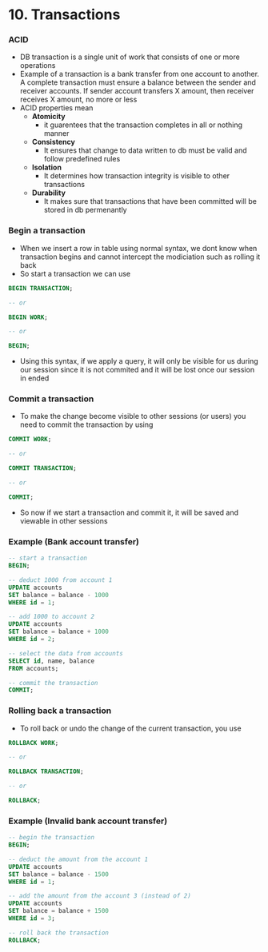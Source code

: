 # 10. Transactions

### ACID

* DB transaction is a single unit of work that consists of one or more operations
* Example of a transaction is a bank transfer from one account to another. A complete transaction must ensure a balance between the sender and receiver accounts. If sender account transfers X amount, then receiver receives X amount, no more or less
* ACID properties mean
  * **Atomicity**
    * it guarentees that the transaction completes in all or nothing manner
  * **Consistency**
    * It ensures that change to data written to db must be valid and follow predefined rules
  * **Isolation**
    * It determines how transaction integrity is visible to other transactions
  * **Durability**
    * It makes sure that transactions that have been committed will be stored in db permenantly



### Begin a transaction

* When we insert a row in table using normal syntax, we dont know when transaction begins and cannot intercept the modiciation such as rolling it back
* So start a transaction we can use

```sql
BEGIN TRANSACTION;

-- or

BEGIN WORK;

-- or

BEGIN;
```

* Using this syntax, if we apply a query, it will only be visible for us during our session since it is not commited and it will be lost once our session in ended

### Commit a transaction

* To make the change become visible to other sessions (or users) you need to commit the transaction by using

```sql
COMMIT WORK;

-- or

COMMIT TRANSACTION;

-- or

COMMIT;
```

* So now if we start a transaction and commit it, it will be saved and viewable in other sessions



### Example (Bank account transfer)

```sql
-- start a transaction
BEGIN;

-- deduct 1000 from account 1
UPDATE accounts
SET balance = balance - 1000
WHERE id = 1;

-- add 1000 to account 2
UPDATE accounts
SET balance = balance + 1000
WHERE id = 2;

-- select the data from accounts
SELECT id, name, balance
FROM accounts;

-- commit the transaction
COMMIT;
```



### Rolling back a transaction

* To roll back or undo the change of the current transaction, you use

```sql
ROLLBACK WORK;

-- or

ROLLBACK TRANSACTION;

-- or

ROLLBACK;
```



### Example (Invalid bank account transfer)

```sql
-- begin the transaction
BEGIN;

-- deduct the amount from the account 1
UPDATE accounts
SET balance = balance - 1500
WHERE id = 1;

-- add the amount from the account 3 (instead of 2)
UPDATE accounts
SET balance = balance + 1500
WHERE id = 3;

-- roll back the transaction
ROLLBACK;
```

